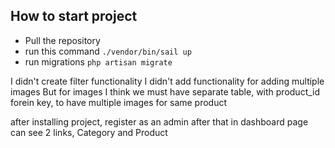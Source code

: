 



## How to start project

- Pull the repository
- run this command `./vendor/bin/sail up`
- run migrations `php artisan migrate`


I didn't create filter functionality
I didn't add functionality for adding multiple images
But for images I think we must have separate table, with product_id forein key, to have multiple images for same product


after installing project, register as an admin
after that in dashboard page can see 2 links, Category and Product